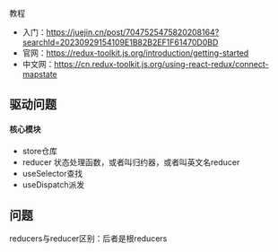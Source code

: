 教程

- 入门：https://juejin.cn/post/7047525475820208164?searchId=20230929154109E1B82B2EF1F61470D0BD
- 官网：https://redux-toolkit.js.org/introduction/getting-started
- 中文网：https://cn.redux-toolkit.js.org/using-react-redux/connect-mapstate

## 驱动问题

#### 核心模块

-  store仓库
-  reducer 状态处理函数，或者叫归约器，或者叫英文名reducer
-  useSelector查找
-  useDispatch派发



## 问题

reducers与reducer区别：后者是根reducers

